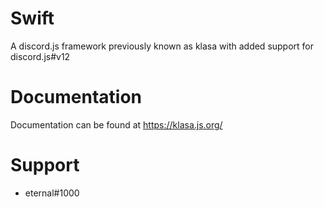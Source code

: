 # Swift
A discord.js framework previously known as klasa with added support for discord.js#v12

# Documentation
Documentation can be found at https://klasa.js.org/

# Support
- eternal#1000